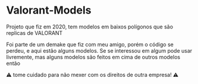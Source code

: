 # Valorant-Models
Projeto que fiz em 2020, tem modelos em baixos polígonos que são replicas de VALORANT

Foi parte de um demake que fiz com meu amigo, porém o código se perdeu, e aqui estão alguns modelos.
Se se interessou em algum pode usar livremente, mas alguns modelos são feitos em cima de outros modelos então

⚠️ tome cuidado para não mexer com os direitos de outra empresa! ⚠️
